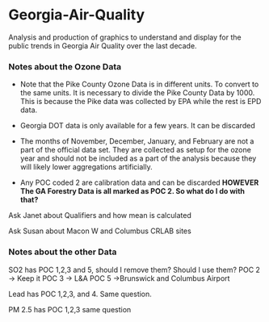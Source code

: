 # Georgia-Air-Quality
Analysis and production of graphics to understand and display for the public trends in Georgia Air Quality over the last decade.

### Notes about the Ozone Data
* Note that the Pike County Ozone Data is in different units. To convert to the same units. It is necessary to divide the Pike County Data by 1000. This is because the Pike data was collected by EPA while the rest is EPD data.

* Georgia DOT data is only available for a few years. It can be discarded

* The months of November, December, January, and February are not a part of the official data set. They are collected as setup for the ozone year and should not be included as a part of the analysis because they will likely lower aggregations artificially.

* Any POC coded 2  are calibration data and can be discarded __HOWEVER The GA Forestry Data is all marked as POC 2. So what do I do with that?__ 

Ask Janet about Qualifiers and how mean is calculated

Ask Susan about Macon W and Columbus CRLAB sites

### Notes about the other Data
SO2 has POC 1,2,3 and 5, should I remove them? Should I use them?
POC 2 -> Keep it
POC 3 -> L&A
POC 5 ->Brunswick and Columbus Airport


Lead has POC 1,2,3, and 4. Same question.

PM 2.5 has POC 1,2,3 same question